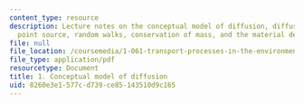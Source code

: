 ```yaml
---
content_type: resource
description: Lecture notes on the conceptual model of diffusion, diffusion from a
  point source, random walks, conservation of mass, and the material derivative.
file: null
file_location: /coursemedia/1-061-transport-processes-in-the-environment-fall-2008/8260e3e1577cd739ce85143510d9c165_lec_01.pdf
file_type: application/pdf
resourcetype: Document
title: 1. Conceptual model of diffusion
uid: 8260e3e1-577c-d739-ce85-143510d9c165
---
```

